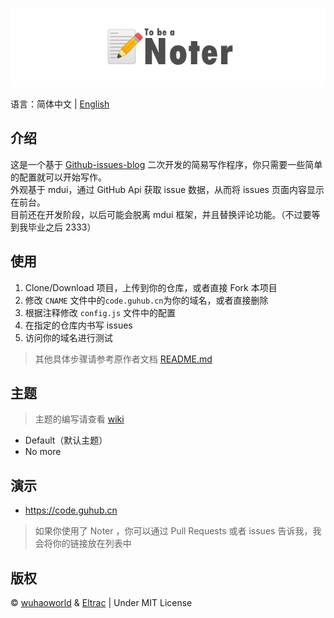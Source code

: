 <p align="center">
  <img src="banner.png">
</p>

语言：简体中文 | [English](README-en.md)
## 介绍
这是一个基于 [Github-issues-blog](https://github.com/wuhaoworld/github-issues-blog) 二次开发的简易写作程序，你只需要一些简单的配置就可以开始写作。  
外观基于 mdui，通过 GitHub Api 获取 issue 数据，从而将 issues 页面内容显示在前台。  
目前还在开发阶段，以后可能会脱离 mdui 框架，并且替换评论功能。（不过要等到我毕业之后 2333）

## 使用
1. Clone/Download 项目，上传到你的仓库，或者直接 Fork 本项目
2. 修改 `CNAME` 文件中的`code.guhub.cn`为你的域名，或者直接删除
3. 根据注释修改 `config.js` 文件中的配置
4. 在指定的仓库内书写 issues
6. 访问你的域名进行测试
> 其他具体步骤请参考原作者文档 [README.md](https://github.com/wuhaoworld/github-issues-blog/blob/master/README.md)

## 主题
> 主题的编写请查看 [wiki](https://github.com/BigCoke233/noter/wiki)
- Default（默认主题）
- No more

## 演示
- https://code.guhub.cn
> 如果你使用了 Noter ，你可以通过 Pull Requests 或者 issues 告诉我，我会将你的链接放在列表中

## 版权
&copy; [wuhaoworld](https://github.com/wuhaoworld/github-issues-blog/) & [Eltrac](https://github.com/BigCoke233/) | Under MIT License
